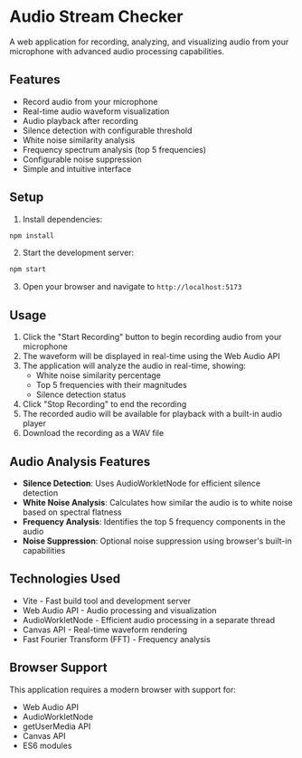# Audio Stream Checker

A web application for recording, analyzing, and visualizing audio from your microphone with advanced audio processing capabilities.

## Features

- Record audio from your microphone
- Real-time audio waveform visualization
- Audio playback after recording
- Silence detection with configurable threshold
- White noise similarity analysis
- Frequency spectrum analysis (top 5 frequencies)
- Configurable noise suppression
- Simple and intuitive interface

## Setup

1. Install dependencies:
```bash
npm install
```

2. Start the development server:
```bash
npm start
```

3. Open your browser and navigate to `http://localhost:5173`

## Usage

1. Click the "Start Recording" button to begin recording audio from your microphone
2. The waveform will be displayed in real-time using the Web Audio API
3. The application will analyze the audio in real-time, showing:
   - White noise similarity percentage
   - Top 5 frequencies with their magnitudes
   - Silence detection status
4. Click "Stop Recording" to end the recording
5. The recorded audio will be available for playback with a built-in audio player
6. Download the recording as a WAV file

## Audio Analysis Features

- **Silence Detection**: Uses AudioWorkletNode for efficient silence detection
- **White Noise Analysis**: Calculates how similar the audio is to white noise based on spectral flatness
- **Frequency Analysis**: Identifies the top 5 frequency components in the audio
- **Noise Suppression**: Optional noise suppression using browser's built-in capabilities

## Technologies Used

- Vite - Fast build tool and development server
- Web Audio API - Audio processing and visualization
- AudioWorkletNode - Efficient audio processing in a separate thread
- Canvas API - Real-time waveform rendering
- Fast Fourier Transform (FFT) - Frequency analysis

## Browser Support

This application requires a modern browser with support for:
- Web Audio API
- AudioWorkletNode
- getUserMedia API
- Canvas API
- ES6 modules 
